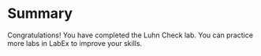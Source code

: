 # Summary

Congratulations! You have completed the Luhn Check lab. You can practice more labs in LabEx to improve your skills.
